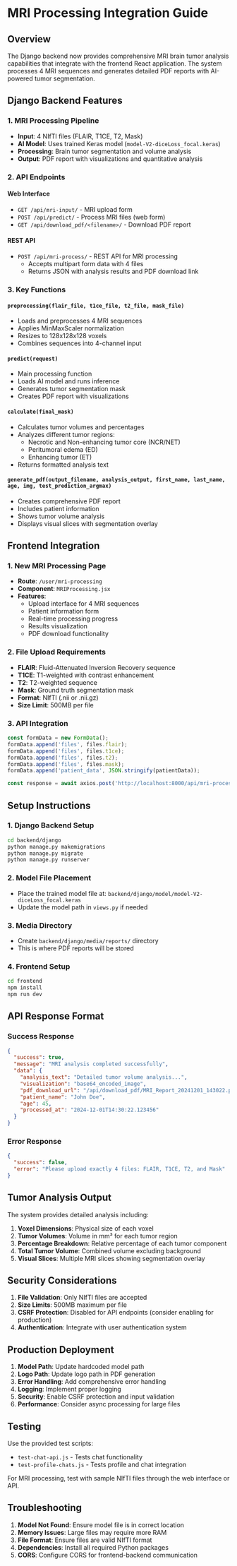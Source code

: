 # MRI Processing Integration Guide

## Overview
The Django backend now provides comprehensive MRI brain tumor analysis capabilities that integrate with the frontend React application. The system processes 4 MRI sequences and generates detailed PDF reports with AI-powered tumor segmentation.

## Django Backend Features

### 1. MRI Processing Pipeline
- **Input**: 4 NIfTI files (FLAIR, T1CE, T2, Mask)
- **AI Model**: Uses trained Keras model (`model-V2-diceLoss_focal.keras`)
- **Processing**: Brain tumor segmentation and volume analysis
- **Output**: PDF report with visualizations and quantitative analysis

### 2. API Endpoints

#### Web Interface
- `GET /api/mri-input/` - MRI upload form
- `POST /api/predict/` - Process MRI files (web form)
- `GET /api/download_pdf/<filename>/` - Download PDF report

#### REST API
- `POST /api/mri-process/` - REST API for MRI processing
  - Accepts multipart form data with 4 files
  - Returns JSON with analysis results and PDF download link

### 3. Key Functions

#### `preprocessing(flair_file, t1ce_file, t2_file, mask_file)`
- Loads and preprocesses 4 MRI sequences
- Applies MinMaxScaler normalization
- Resizes to 128x128x128 voxels
- Combines sequences into 4-channel input

#### `predict(request)`
- Main processing function
- Loads AI model and runs inference
- Generates tumor segmentation mask
- Creates PDF report with visualizations

#### `calculate(final_mask)`
- Calculates tumor volumes and percentages
- Analyzes different tumor regions:
  - Necrotic and Non-enhancing tumor core (NCR/NET)
  - Peritumoral edema (ED)
  - Enhancing tumor (ET)
- Returns formatted analysis text

#### `generate_pdf(output_filename, analysis_output, first_name, last_name, age, img, test_prediction_argmax)`
- Creates comprehensive PDF report
- Includes patient information
- Shows tumor volume analysis
- Displays visual slices with segmentation overlay

## Frontend Integration

### 1. New MRI Processing Page
- **Route**: `/user/mri-processing`
- **Component**: `MRIProcessing.jsx`
- **Features**:
  - Upload interface for 4 MRI sequences
  - Patient information form
  - Real-time processing progress
  - Results visualization
  - PDF download functionality

### 2. File Upload Requirements
- **FLAIR**: Fluid-Attenuated Inversion Recovery sequence
- **T1CE**: T1-weighted with contrast enhancement
- **T2**: T2-weighted sequence
- **Mask**: Ground truth segmentation mask
- **Format**: NIfTI (.nii or .nii.gz)
- **Size Limit**: 500MB per file

### 3. API Integration
```javascript
const formData = new FormData();
formData.append('files', files.flair);
formData.append('files', files.t1ce);
formData.append('files', files.t2);
formData.append('files', files.mask);
formData.append('patient_data', JSON.stringify(patientData));

const response = await axios.post('http://localhost:8000/api/mri-process/', formData);
```

## Setup Instructions

### 1. Django Backend Setup
```bash
cd backend/django
python manage.py makemigrations
python manage.py migrate
python manage.py runserver
```

### 2. Model File Placement
- Place the trained model file at: `backend/django/model/model-V2-diceLoss_focal.keras`
- Update the model path in `views.py` if needed

### 3. Media Directory
- Create `backend/django/media/reports/` directory
- This is where PDF reports will be stored

### 4. Frontend Setup
```bash
cd frontend
npm install
npm run dev
```

## API Response Format

### Success Response
```json
{
  "success": true,
  "message": "MRI analysis completed successfully",
  "data": {
    "analysis_text": "Detailed tumor volume analysis...",
    "visualization": "base64_encoded_image",
    "pdf_download_url": "/api/download_pdf/MRI_Report_20241201_143022.pdf",
    "patient_name": "John Doe",
    "age": 45,
    "processed_at": "2024-12-01T14:30:22.123456"
  }
}
```

### Error Response
```json
{
  "success": false,
  "error": "Please upload exactly 4 files: FLAIR, T1CE, T2, and Mask"
}
```

## Tumor Analysis Output

The system provides detailed analysis including:

1. **Voxel Dimensions**: Physical size of each voxel
2. **Tumor Volumes**: Volume in mm³ for each tumor region
3. **Percentage Breakdown**: Relative percentage of each tumor component
4. **Total Tumor Volume**: Combined volume excluding background
5. **Visual Slices**: Multiple MRI slices showing segmentation overlay

## Security Considerations

1. **File Validation**: Only NIfTI files are accepted
2. **Size Limits**: 500MB maximum per file
3. **CSRF Protection**: Disabled for API endpoints (consider enabling for production)
4. **Authentication**: Integrate with user authentication system

## Production Deployment

1. **Model Path**: Update hardcoded model path
2. **Logo Path**: Update logo path in PDF generation
3. **Error Handling**: Add comprehensive error handling
4. **Logging**: Implement proper logging
5. **Security**: Enable CSRF protection and input validation
6. **Performance**: Consider async processing for large files

## Testing

Use the provided test scripts:
- `test-chat-api.js` - Tests chat functionality
- `test-profile-chats.js` - Tests profile and chat integration

For MRI processing, test with sample NIfTI files through the web interface or API.

## Troubleshooting

1. **Model Not Found**: Ensure model file is in correct location
2. **Memory Issues**: Large files may require more RAM
3. **File Format**: Ensure files are valid NIfTI format
4. **Dependencies**: Install all required Python packages
5. **CORS**: Configure CORS for frontend-backend communication
